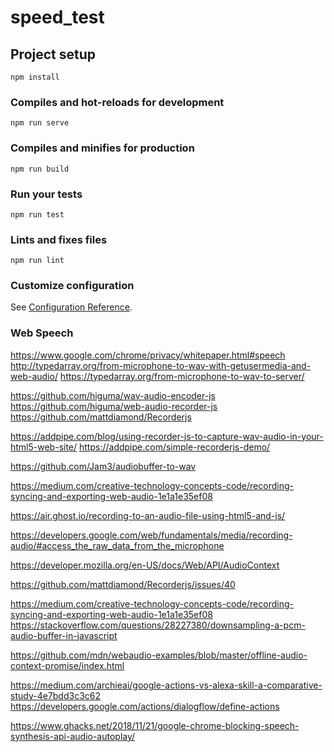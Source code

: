 # speed_test

## Project setup
```
npm install
```

### Compiles and hot-reloads for development
```
npm run serve
```

### Compiles and minifies for production
```
npm run build
```

### Run your tests
```
npm run test
```

### Lints and fixes files
```
npm run lint
```

### Customize configuration
See [Configuration Reference](https://cli.vuejs.org/config/).

### Web Speech
https://www.google.com/chrome/privacy/whitepaper.html#speech
http://typedarray.org/from-microphone-to-wav-with-getusermedia-and-web-audio/
https://typedarray.org/from-microphone-to-wav-to-server/

https://github.com/higuma/wav-audio-encoder-js
https://github.com/higuma/web-audio-recorder-js
https://github.com/mattdiamond/Recorderjs

https://addpipe.com/blog/using-recorder-js-to-capture-wav-audio-in-your-html5-web-site/
https://addpipe.com/simple-recorderjs-demo/

https://github.com/Jam3/audiobuffer-to-wav

https://medium.com/creative-technology-concepts-code/recording-syncing-and-exporting-web-audio-1e1a1e35ef08

https://air.ghost.io/recording-to-an-audio-file-using-html5-and-js/

https://developers.google.com/web/fundamentals/media/recording-audio/#access_the_raw_data_from_the_microphone

https://developer.mozilla.org/en-US/docs/Web/API/AudioContext

https://github.com/mattdiamond/Recorderjs/issues/40

https://medium.com/creative-technology-concepts-code/recording-syncing-and-exporting-web-audio-1e1a1e35ef08
https://stackoverflow.com/questions/28227380/downsampling-a-pcm-audio-buffer-in-javascript

https://github.com/mdn/webaudio-examples/blob/master/offline-audio-context-promise/index.html

https://medium.com/archieai/google-actions-vs-alexa-skill-a-comparative-study-4e7bdd3c3c62
https://developers.google.com/actions/dialogflow/define-actions

https://www.ghacks.net/2018/11/21/google-chrome-blocking-speech-synthesis-api-audio-autoplay/
